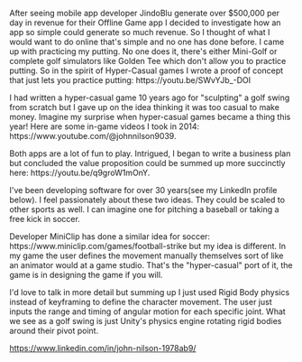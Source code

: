 <p>After seeing mobile app developer JindoBlu generate over $500,000 per day in revenue for their Offline Game app I decided to investigate how an app so simple could generate so much revenue. So I thought of what I would want to do online that's simple and no one has done before. I came up with practicing my putting. No one does it, there's either Mini-Golf or complete golf simulators like Golden Tee which don't allow you to practice putting. So in the spirit of Hyper-Casual games I wrote a proof of concept that just lets you practice putting: https://youtu.be/SWvYJb_-DOI</p>  

<p>I had written a hyper-casual game 10 years ago for "sculpting" a golf swing from scratch but I gave up on the idea thinking it was too casual to make money. Imagine my surprise when hyper-casual games became a thing this year! Here are some in-game videos I took in 2014: https://www.youtube.com/@johnnilson9039.</p>  

<p>Both apps are a lot of fun to play. Intrigued, I began to write a business plan but concluded the value proposition could be summed up more succinctly here: https://youtu.be/q9groW1mOnY.</p>  

<p>I've been developing software for over 30 years(see my LinkedIn profile below). I feel passionately about these two ideas. They could be scaled to other sports as well. I can imagine one for pitching a baseball or taking a free kick in soccer.</p>  

<p>Developer MiniClip has done a similar idea for soccer: https://www.miniclip.com/games/football-strike but my idea is different. In my game the user defines the movement manually themselves sort of like an animator would at a game studio. That's the "hyper-casual" port of it, the game is in designing the game if you will.</p>  

<p>I'd love to talk in more detail but summing up I just used Rigid Body physics instead of keyframing to define the character movement. The user just inputs the range and timing of angular motion for each specific joint. What we see as a golf swing is just Unity's physics engine rotating rigid bodies around their pivot point.</p>  


https://www.linkedin.com/in/john-nilson-1978ab9/
 
